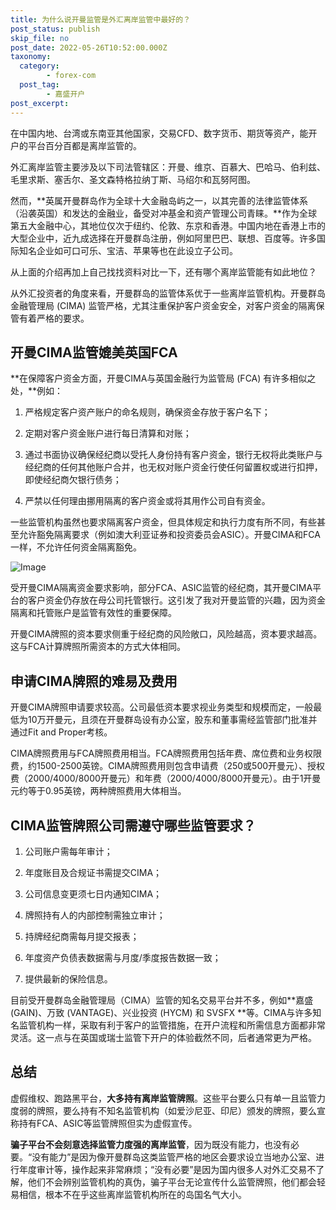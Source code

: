 ```yaml
---
title: 为什么说开曼监管是外汇离岸监管中最好的？
post_status: publish
skip_file: no
post_date: 2022-05-26T10:52:00.000Z
taxonomy:
  category:
        - forex-com
  post_tag:
        - 嘉盛开户
post_excerpt: 
---
```

在中国内地、台湾或东南亚其他国家，交易CFD、数字货币、期货等资产，能开户的平台百分百都是离岸监管的。

外汇离岸监管主要涉及以下司法管辖区：开曼、维京、百慕大、巴哈马、伯利兹、毛里求斯、塞舌尔、圣文森特格拉纳丁斯、马绍尔和瓦努阿图。

然而，**英属开曼群岛作为全球十大金融岛屿之一，以其完善的法律监管体系（沿袭英国）和发达的金融业，备受对冲基金和资产管理公司青睐。**作为全球第五大金融中心，其地位仅次于纽约、伦敦、东京和香港。中国内地在香港上市的大型企业中，近九成选择在开曼群岛注册，例如阿里巴巴、联想、百度等。许多国际知名企业如可口可乐、宝洁、苹果等也在此设立子公司。

从上面的介绍再加上自己找找资料对比一下，还有哪个离岸监管能有如此地位？

从外汇投资者的角度来看，开曼群岛的监管体系优于一些离岸监管机构。开曼群岛金融管理局 (CIMA) 监管严格，尤其注重保护客户资金安全，对客户资金的隔离保管有着严格的要求。

## 开曼CIMA监管媲美英国FCA

**在保障客户资金方面，开曼CIMA与英国金融行为监管局 (FCA) 有许多相似之处，**例如：

1. 严格规定客户资产账户的命名规则，确保资金存放于客户名下；

1. 定期对客户资金账户进行每日清算和对账；

1. 通过书面协议确保经纪商以受托人身份持有客户资金，银行无权将此类账户与经纪商的任何其他账户合并，也无权对账户资金行使任何留置权或进行扣押，即使经纪商欠银行债务；

1. 严禁以任何理由挪用隔离的客户资金或将其用作公司自有资金。

一些监管机构虽然也要求隔离客户资金，但具体规定和执行力度有所不同，有些甚至允许豁免隔离要求（例如澳大利亚证券和投资委员会ASIC）。开曼CIMA和FCA一样，不允许任何资金隔离豁免。

![Image](https://prod-files-secure.s3.us-west-2.amazonaws.com/39ed1227-6d7d-4570-be36-9ccd4a2c4241/bd849744-3fcb-4a37-8312-357962c8f065/image.png?X-Amz-Algorithm=AWS4-HMAC-SHA256&X-Amz-Content-Sha256=UNSIGNED-PAYLOAD&X-Amz-Credential=ASIAZI2LB466USYXGFUP%2F20250726%2Fus-west-2%2Fs3%2Faws4_request&X-Amz-Date=20250726T161343Z&X-Amz-Expires=3600&X-Amz-Security-Token=IQoJb3JpZ2luX2VjEDUaCXVzLXdlc3QtMiJHMEUCICtRJZ7pZR4sGB86sikJys3CKSPObNlTgiR4xhkeOevWAiEAoCR36HnvrhaeU37AXAvvPd8XCw0jnEpV5ZZm%2BBquBh8q%2FwMIXhAAGgw2Mzc0MjMxODM4MDUiDJzCfXT8Or7IoVmP5ircA7LfK0IAdBX7OJMXA13TMnuvQOTA6ZZIxoAK7Od4vuZAGNPWpdPGqLZTmFWBvnqNUw4mEXAkGTGdyFmYA7S%2BWUm2xbTFbCz2vQgK63RmzF2Vin51zabTPoeIswuGI8HeLu0R%2FuAl7iSeCJV1utWBBiBBxJggtjL0YS3tf3e%2BM3Xyl7JTnLrV14mgIYtJpmytpQAC%2Bzzyyj0gJtr755p%2Fm36OaEMaG1RM2mXfSY8rvTbAnJtoxypHFt2nestrEHJFKfiZMucxFJs3vP6AZb8pL85%2B190nmtr3ow4gWQHMk0KQrfv9WoOdYXQrY%2FpixNzh2Iq%2B5Ob4Pw2SkRo2Zc6bhfPBySpj7k259R9VtjcXFI6wk3JSiVtJJdmTiQ30Yd2CrylBO%2BGyBoQ3wLEGitGbaOAMSgcttnvZAKeinEPQbB6VV4lELV29zOP7oK2cWodLpIeMn4Xwc3%2BC4VE%2FM%2Bbov441mADp0gv2riJEAHCDNGSTGdNcozDcIz%2Bt1Bjnw0pmtNR6GWtY6fkirl%2BlRP64TgPSAkqPIGWGGi%2FVa5m1OhzZIHixkUGeXVQeipZCN67HGhtMsCxPj42LLhMF5dfuDwdv9WyEsPPu%2FUwoP4ZxLPFgkk05Unn9oECWNe9ZMLink8QGOqUBlO3H3iC46bJjRjrxf3kHGLruABQhVFAzK%2FiN2qL6V4uCFW9Aa77CiReaeNiubKwlmEXM6hZJe6YH4fMfVA0h74IEgWs%2Fvz4eOLbgYB%2B2eH2IHb7CA0y5SuRwYo%2F4NrN1KjSEU4r4286BDV3mjOWnHpJamWmSCifZbzZFO3zEWhgP683H%2B5Qz1e8wA9NJaQkGa8o9Rot%2FKNwmYtXKdL%2Fy27NaF7pd&X-Amz-Signature=d5ab3b0982508571f29f49570896db954a89da8299dca814b9bbe9f0694993db&X-Amz-SignedHeaders=host&x-amz-checksum-mode=ENABLED&x-id=GetObject)

受开曼CIMA隔离资金要求影响，部分FCA、ASIC监管的经纪商，其开曼CIMA平台的客户资金仍存放在母公司托管银行。这引发了我对开曼监管的兴趣，因为资金隔离和托管账户是监管有效性的重要保障。

开曼CIMA牌照的资本要求侧重于经纪商的风险敞口，风险越高，资本要求越高。这与FCA计算牌照所需资本的方式大体相同。

## **申请CIMA牌照的难易及费用**

开曼CIMA牌照申请要求较高。公司最低资本要求视业务类型和规模而定，一般最低为10万开曼元，且须在开曼群岛设有办公室，股东和董事需经监管部门批准并通过Fit and Proper考核。

CIMA牌照费用与FCA牌照费用相当。FCA牌照费用包括年费、席位费和业务权限费，约1500-2500英镑。CIMA牌照费用则包含申请费（250或500开曼元）、授权费（2000/4000/8000开曼元）和年费（2000/4000/8000开曼元）。由于1开曼元约等于0.95英镑，两种牌照费用大体相当。

## CIMA监管牌照公司需遵守哪些监管要求？

1. 公司账户需每年审计；

1. 年度账目及合规证书需提交CIMA；

1. 公司信息变更须七日内通知CIMA；

1. 牌照持有人的内部控制需独立审计；

1. 持牌经纪商需每月提交报表；

1. 年度资产负债表数据需与月度/季度报告数据一致；

1. 提供最新的保险信息。

目前受开曼群岛金融管理局（CIMA）监管的知名交易平台并不多，例如**嘉盛 (GAIN)、万致 (VANTAGE)、兴业投资 (HYCM) 和 SVSFX **等。CIMA与许多知名监管机构一样，采取有利于客户的监管措施，在开户流程和所需信息方面都非常灵活。这一点与在英国或瑞士监管下开户的体验截然不同，后者通常更为严格。

## 总结

虚假维权、跑路黑平台，**大多持有离岸监管牌照**。这些平台要么只有单一且监管力度弱的牌照，要么持有不知名监管机构（如爱沙尼亚、印尼）颁发的牌照，要么宣称持有FCA、ASIC等监管牌照但实为虚假宣传。

**骗子平台不会刻意选择监管力度强的离岸监管**，因为既没有能力，也没有必要。“没有能力”是因为像开曼群岛这类监管严格的地区会要求设立当地办公室、进行年度审计等，操作起来非常麻烦；“没有必要”是因为国内很多人对外汇交易不了解，他们不会辨别监管机构的真伪，骗子平台无论宣传什么监管牌照，他们都会轻易相信，根本不在乎这些离岸监管机构所在的岛国名气大小。